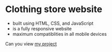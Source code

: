 # Clothing store website

- built using HTML, CSS, and JavaScript
- is a fully responsive  website
- maximum compatiblities in all mobile devices

Can you view [my project](https://panchenkonaz.github.io/clothing__store/)




